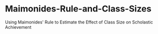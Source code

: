 # Maimonides-Rule-and-Class-Sizes
Using Maimonides' Rule to Estimate the Effect of Class Size on Scholastic Achievement
